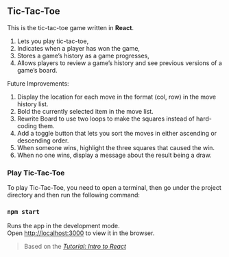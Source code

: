 ## Tic-Tac-Toe
This is the tic-tac-toe game written in **React**. 

1. Lets you play tic-tac-toe,
2. Indicates when a player has won the game,
3. Stores a game’s history as a game progresses,
4. Allows players to review a game’s history and see previous versions of a game’s board.


Future Improvements:

1. Display the location for each move in the format (col, row) in the move history list.
2. Bold the currently selected item in the move list.
3. Rewrite Board to use two loops to make the squares instead of hard-coding them.
4. Add a toggle button that lets you sort the moves in either ascending or descending order.
5. When someone wins, highlight the three squares that caused the win.
6. When no one wins, display a message about the result being a draw.


### Play Tic-Tac-Toe

To play Tic-Tac-Toe, 
you need to open a terminal, 
then go under the project directory and 
then run the following command:

### `npm start`

Runs the app in the development mode.<br />
Open [http://localhost:3000](http://localhost:3000) to view it in the browser.


> Based on the *[Tutorial: Intro to React](https://reactjs.org/tutorial/tutorial.html)*